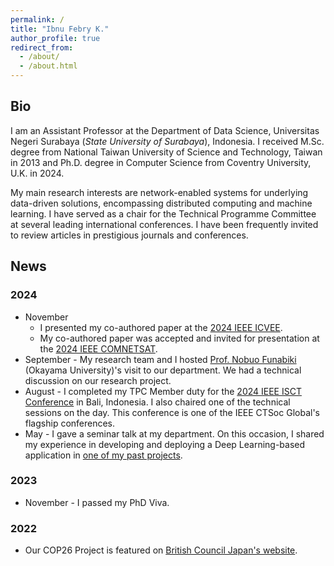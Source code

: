 ```yaml
---
permalink: /
title: "Ibnu Febry K."
author_profile: true
redirect_from: 
  - /about/
  - /about.html
---
```


## Bio
I am an Assistant Professor at the Department of Data Science, Universitas Negeri Surabaya (*State University of Surabaya*), Indonesia. I received M.Sc. degree from National Taiwan University of Science and Technology, Taiwan in 2013 and Ph.D. degree in Computer Science from Coventry University, U.K. in 2024. 

My main research interests are network-enabled systems for underlying data-driven solutions, encompassing distributed computing and machine learning. I have served as a chair for the Technical Programme Committee at several leading international conferences. I have been frequently invited to review articles in prestigious journals and conferences.

## News
### 2024
- November
  - I presented my co-authored paper at the [2024 IEEE ICVEE](https://icvee.conference.unesa.ac.id).
  - My co-authored paper was accepted and invited for presentation at the [2024 IEEE COMNETSAT](https://comnetsat.org).
- September - My research team and I hosted [Prof. Nobuo Funabiki](https://www.cc.okayama-u.ac.jp/funabiki/English_HP/index.html) (Okayama University)'s visit to our department. We had a technical discussion on our research project.
- August - I completed my TPC Member duty for the [2024 IEEE ISCT Conference](https://isct.ctsoc.id/) in Bali, Indonesia. I also chaired one of the technical sessions on the day. This conference is one of the IEEE CTSoc Global's flagship conferences.
- May - I gave a seminar talk at my department. On this occasion, I shared my experience in developing and deploying a Deep Learning-based application in [one of my past projects](https://www.britishcouncil.jp/en/summary-cop26-trilateral-research-initiative-project-3).

### 2023
- November - I passed my PhD Viva.

### 2022
- Our COP26 Project is featured on [British Council Japan's website](https://www.britishcouncil.jp/en/programmes/higher-education/university-industry-partnership/cop26-trilateral-research-initiative).